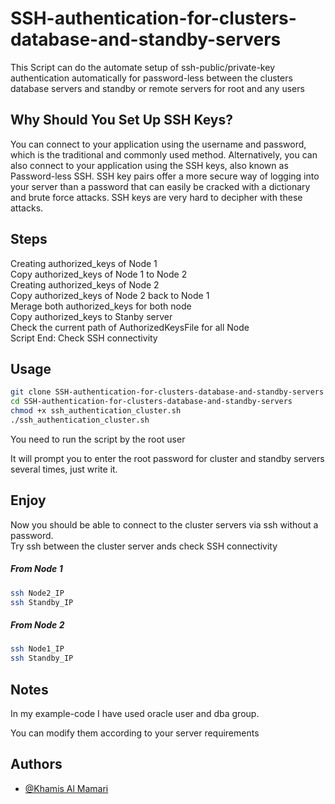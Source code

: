 # SSH-authentication-for-clusters-database-and-standby-servers
This Script can do the automate setup of ssh-public/private-key authentication automatically for password-less between the clusters database servers and standby or remote servers for root and any users 

## Why Should You Set Up SSH Keys?
You can connect to your application using the username and password, which is the traditional and commonly used method. 
Alternatively, you can also connect to your application using the SSH keys, also known as Password-less SSH.
SSH key pairs offer a more secure way of logging into your server than a password that can easily be cracked with a dictionary and brute force attacks. 
SSH keys are very hard to decipher with these attacks.

## Steps 
Creating authorized_keys of Node 1\
Copy authorized_keys of Node 1 to Node 2\
Creating authorized_keys of Node 2\
Copy authorized_keys of Node 2 back to Node 1\
Merage both authorized_keys for both node\
Copy authorized_keys to Stanby server\
Check the current path of AuthorizedKeysFile for all Node\
Script End: Check SSH connectivity


## Usage

```bash
git clone SSH-authentication-for-clusters-database-and-standby-servers 
cd SSH-authentication-for-clusters-database-and-standby-servers 
chmod +x ssh_authentication_cluster.sh
./ssh_authentication_cluster.sh 
```
You need to run the script by the root user

It will prompt you to enter the root password for cluster and standby servers several times, just write it. 



## Enjoy
Now you should be able to connect to the cluster servers via ssh without a password.\
Try ssh between the cluster server ands check SSH connectivity
##### From Node 1
```bash
ssh Node2_IP 
ssh Standby_IP 

```
##### From Node 2
```bash
ssh Node1_IP 
ssh Standby_IP 

```

## Notes
In my example-code I have used oracle user and dba group.

You can modify them according to your server requirements 


## Authors

- [@Khamis Al Mamari](https://www.linkedin.com/in/khamis-almamari-7092a3215/)
